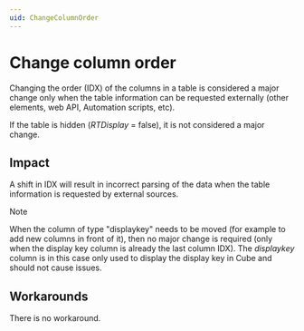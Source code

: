 ```yaml
---
uid: ChangeColumnOrder
---
```


# Change column order

Changing the order (IDX) of the columns in a table is considered a major change only when the table information can be requested externally (other elements, web API, Automation scripts, etc).

If the table is hidden (*RTDisplay* = false), it is not considered a major change.

## Impact

A shift in IDX will result in incorrect parsing of the data when the table information is requested by external sources.

> [!NOTE]
> When the column of type "displaykey" needs to be moved (for example to add new columns in front of it), then no major change is required (only when the display key column is already the last column IDX). The *displaykey* column is in this case only used to display the display key in Cube and should not cause issues.

## Workarounds

There is no workaround.

